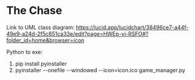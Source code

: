 # The Chase

Link to UML class diagram:
https://lucid.app/lucidchart/38496ce7-a44f-49e9-a24d-2f5c851ca33e/edit?page=HWEp-vi-RSFO#?folder_id=home&browser=icon

Python to exe: 
1) pip install pyinstaller
2) pyinstaller --onefile --windowed --icon=icon.ico game_manager.py
